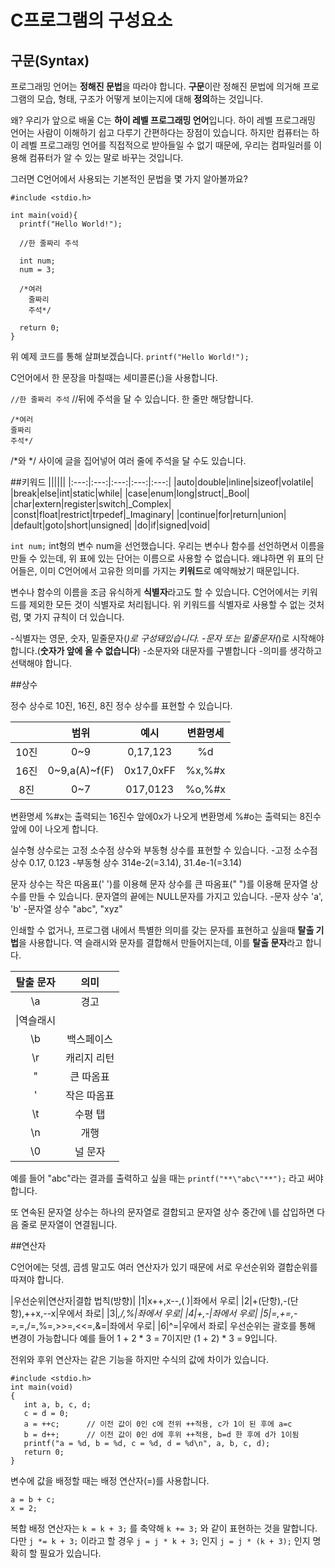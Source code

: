 # C프로그램의 구성요소
## 구문(Syntax)
프로그래밍 언어는 **정해진 문법**을 따라야 합니다.
**구문**이란 정해진 문법에 의거해 프로그램의 모습, 형태, 구조가 어떻게 보이는지에 대해 **정의**하는 것입니다.

왜?
우리가 앞으로 배울 C는 **하이 레벨 프로그래밍 언어**입니다.
하이 레벨 프로그래밍 언어는 사람이 이해하기 쉽고 다루기 간편하다는 장점이 있습니다.
하지만 컴퓨터는 하이 레벨 프로그래밍 언어를 직접적으로 받아들일 수 없기 때문에,
우리는 컴파일러를 이용해 컴퓨터가 알 수 있는 말로 바꾸는 것입니다.

그러면 C언어에서 사용되는 기본적인 문법을 몇 가지 알아볼까요?

```
#include <stdio.h>

int main(void){
  printf("Hello World!");
  
  //한 줄짜리 주석
  
  int num;
  num = 3;
  
  /*여러
    줄짜리
    주석*/
  
  return 0;
}
```

위 예제 코드를 통해 살펴보겠습니다.
`printf("Hello World!");`

C언어에서 한 문장을 마칠때는 세미콜론(;)을 사용합니다.

`//한 줄짜리 주석`
//뒤에 주석을 달 수 있습니다. 한 줄만 해당합니다.

```
/*여러
줄짜리
주석*/
```
/*와 */ 사이에 글을 집어넣어 여러 줄에 주석을 달 수도 있습니다.

##키워드
||||||
|:---:|:---:|:---:|:---:|:---:|
|auto|double|inline|sizeof|volatile|
|break|else|int|static|while|
|case|enum|long|struct|_Bool|
|char|extern|register|switch|_Complex|
|const|float|restrict|trpedef|_Imaginary|
|continue|for|return|union|
|default|goto|short|unsigned|
|do|if|signed|void|

`int num;`
int형의 변수 num을 선언했습니다. 우리는 변수나 함수를 선언하면서 이름을 만들 수 있는데, 위 표에 있는 단어는 이름으로 사용할 수 없습니다.
왜냐하면 위 표의 단어들은, 이미 C언어에서 고유한 의미를 가지는 **키워드**로 예약해놨기 때문입니다.

변수나 함수의 이름을 조금 유식하게 **식별자**라고도 할 수 있습니다.
C언어에서는 키워드를 제외한 모든 것이 식별자로 처리됩니다.
위 키워드를 식별자로 사용할 수 없는 것처럼, 몇 가지 규칙이 더 있습니다.

-식별자는 영문, 숫자, 밑줄문자(_)로 구성돼있습니다.
-문자 또는 밑줄문자(_)로 시작해야 합니다.(**숫자가 앞에 올 수 없습니다**)
-소문자와 대문자를 구별합니다
-의미를 생각하고 선택해야 합니다.

##상수

정수 상수로 10진, 16진, 8진 정수 상수를 표현할 수 있습니다.

||범위|예시|변환명세|
|:---:|:---:|:---:|:---:|
|10진|0~9|0,17,123|%d|
|16진|0~9,a(A)~f(F)|0x17,0xFF|%x,%#x|
|8진|0~7|017,0123|%o,%#x|

변환명세 %#x는 출력되는 16진수 앞에0x가 나오게
변환명세 %#o는 출력되는 8진수 앞에 0이 나오게 합니다.

실수형 상수로는 고정 소수점 상수와 부동형 상수를 표현할 수 있습니다.
-고정 소수점 상수 0.17, 0.123
-부동형 상수 314e-2(=3.14), 31.4e-1(=3.14)

문자 상수는 작은 따옴표(' ')를 이용해 문자 상수를 큰 따옴표(" ")를 이용해 문자열 상수를 만들 수 있습니다.
문자열의 끝에는 NULL문자를 가지고 있습니다.
-문자 상수 'a', 'b'
-문자열 상수 "abc", "xyz"

인쇄할 수 없거나, 프로그램 내에서 특별한 의미를 갖는 문자를 표현하고 싶을때 **탈출 기법**을 사용합니다.
역 슬래시와 문자를 결합해서 만들어지는데, 이를 **탈출 문자**라고 합니다.

|탈출 문자|의미|
|:---:|:---:|
|\a|경고|
|\\|역슬래시|
|\b|백스페이스|
|\r|캐리지 리턴|
|\"|큰 따옴표|
|\'|작은 따옴표|
|\t|수평 탭|
|\n|개행|
|\0|널 문자|

예를 들어 "abc"라는 결과를 출력하고 싶을 때는
`printf("**\"abc\"**");`
라고 써야 합니다.

또 연속된 문자열 상수는 하나의 문자열로 결합되고
문자열 상수 중간에 \를 삽입하면 다음 줄로 문자열이 연결됩니다.

##연산자

C언어에는 덧셈, 곱셈 말고도 여러 연산자가 있기 때문에 서로 우선순위와 결합순위를 따져야 합니다.

|우선순위|연산자|결합 법칙(방향)|
|1|x++,x--,( )|좌에서 우로|
|2|+(단항),-(단항),++x,--x|우에서 좌로|
|3|*,/,%|좌에서 우로|
|4|+,-|좌에서 우로|
|5|=,+=,-=,*=,/=,%=,>>=,<<=,&=|좌에서 우로|
|6|^=|우에서 좌로|
우선순위는 괄호를 통해 변경이 가능합니다
예를 들어 1 + 2 * 3 = 7이지만 (1 + 2) * 3 = 9입니다.

전위와 후위 연산자는 같은 기능을 하지만 수식의 값에 차이가 있습니다.
```
#include <stdio.h>
int main(void)
{
   int a, b, c, d;
   c = d = 0;
   a = ++c;      // 이전 값이 0인 c에 전위 ++적용, c가 1이 된 후에 a=c
   b = d++;      // 이전 값이 0인 d에 후위 ++적용, b=d 한 후에 d가 1이됨
   printf("a = %d, b = %d, c = %d, d = %d\n", a, b, c, d);
   return 0;
}
```

변수에 값을 배정할 때는 배정 연산자(=)를 사용합니다.
```
a = b + c;
x = 2;
```
복합 배정 연산자는
`k = k + 3;`
를 축약해
`k += 3;`
와 같이 표현하는 것을 말합니다.
다만
`j *= k + 3;`
이라고 할 경우
`j = j * k + 3;`
인지
`j = j * (k + 3);`
인지 명확히 할 필요가 있습니다.
